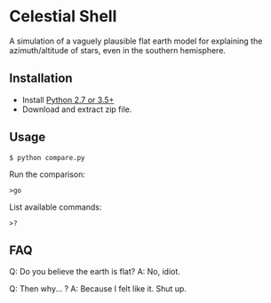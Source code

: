 # Celestial Shell

A simulation of a vaguely plausible flat earth model for explaining the azimuth/altitude of stars, even in the southern hemisphere.

## Installation

- Install [Python 2.7 or 3.5+](https://www.python.org/downloads/)
- Download and extract zip file.

## Usage

	$ python compare.py

Run the comparison:

	>go
	
List available commands:

	>? 

## FAQ

Q: Do you believe the earth is flat?
A: No, idiot.

Q: Then why... ?
A: Because I felt like it. Shut up.
